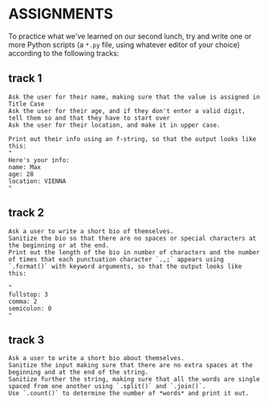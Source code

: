 # ASSIGNMENTS

To practice what we've learned on our second lunch, try and write one or more Python scripts (a `*.py` file, using whatever editor of your choice) according to the following tracks:

## track 1

```
Ask the user for their name, making sure that the value is assigned in Title Case
Ask the user for their age, and if they don't enter a valid digit, tell them so and that they have to start over
Ask the user for their location, and make it in upper case. 

Print out their info using an f-string, so that the output looks like this:
"
Here's your info:
name: Max
age: 28
location: VIENNA
"
```

## track 2

```
Ask a user to write a short bio of themselves.
Sanitize the bio so that there are no spaces or special characters at the beginning or at the end.
Print out the length of the bio in number of characters and the number of times that each punctuation character `.,;` appears using `.format()` with keyword arguments, so that the output looks like this:

"
fullstop: 3
comma: 2
semicolon: 0
"
```

## track 3

```
Ask a user to write a short bio about themselves.
Sanitize the input making sure that there are no extra spaces at the beginning and at the end of the string.
Sanitize further the string, making sure that all the words are single spaced from one another using `.split()` and `.join()`.
Use `.count()` to determine the number of *words* and print it out.
```
